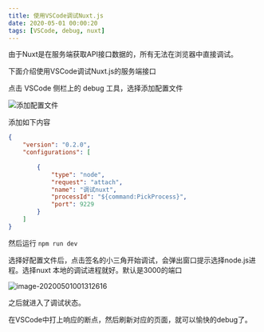 ```yaml
---
title: 使用VSCode调试Nuxt.js
date: 2020-05-01 00:00:20
tags: [VSCode, debug, nuxt]
---
```

由于Nuxt是在服务端获取API接口数据的，所有无法在浏览器中直接调试。

下面介绍使用VSCode调试Nuxt.js的服务端接口

<!-- more -->

点击 VSCode 侧栏上的 debug 工具，选择添加配置文件

![添加配置文件](/images/Snipaste_2020-05-01_00-05-06.jpg)

添加如下内容

```json
{
    "version": "0.2.0",
    "configurations": [
        
        {
            "type": "node",
            "request": "attach",
            "name": "调试nuxt",
            "processId": "${command:PickProcess}",
            "port": 9229
        }
    ]
}
```

然后运行 `npm run dev`

选择好配置文件后，点击签名的小三角开始调试，会弹出窗口提示选择node.js进程。选择nuxt 本地的调试进程就好。默认是3000的端口

![image-20200501001312616](/images/image-20200501001312616.png)

之后就进入了调试状态。

在VSCode中打上响应的断点，然后刷新对应的页面，就可以愉快的debug了。